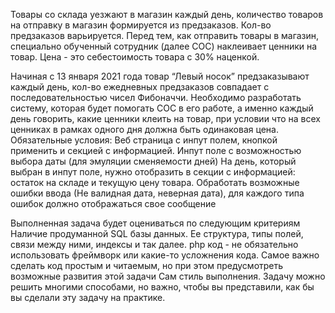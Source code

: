 
Товары со склада уезжают в магазин каждый день, количество товаров на отправку в магазин формируется из предзаказов. Кол-во предзаказов варьируется.
Перед тем, как отправить товары в магазин, специально обученный сотрудник (далее СОС) наклеивает ценники на товар. Цена - это себестоимость товара с 30% наценкой.

Начиная с 13 января 2021 года товар “Левый носок” предзаказывают каждый день, кол-во ежедневных предзаказов совпадает с последовательностью чисел Фибоначчи. Необходимо разработать систему, которая будет помогать СОС в его работе, а именно каждый день говорить, какие ценники клеить на товар, при условии что на всех ценниках в рамках одного дня должна быть одинаковая цена.
	Обязательные условия:
Веб страница с инпут полем, кнопкой применить и секцией с информацией.
Инпут поле с возможностью выбора даты (для эмуляции сменяемости дней)
На день, который выбран в инпут поле, нужно отобразить в секции с информацией: остаток на складе и текущую цену товара.
Обработать возможные ошибки ввода (Не валидная дата, неверная дата), для каждого типа ошибок должно отображаться свое сообщение


Выполненная задача будет оцениваться по следующим критериям
Наличие продуманной SQL базы данных. Ее структура, типы полей, связи между ними, индексы и так далее. 
php код - не обязательно использовать фреймворк или какие-то усложнения кода. Самое важно сделать код простым и читаемым, но при этом предусмотреть возможные развития этой задачи
Сам стиль выполнения. Задачу можно решить многими способами, но важно, чтобы вы представили, как бы вы сделали эту задачу на практике.

